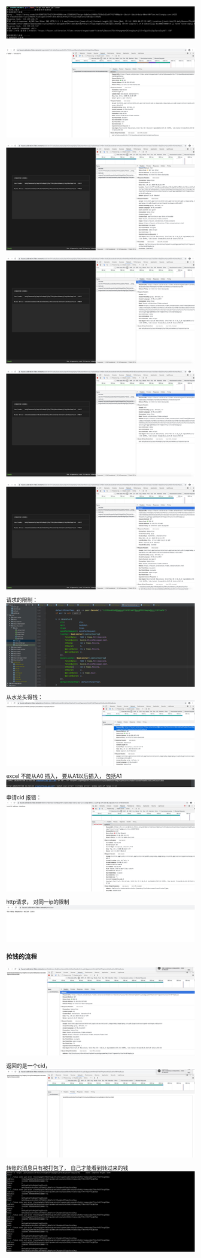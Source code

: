 # ![-w892](media/15960107254000.jpg)


![-w1913](media/15960122415304.jpg)




![-w1784](media/15960127471174.jpg)


![-w1784](media/15960127623854.jpg)


![-w1784](media/15960127840429.jpg)


![-w1784](media/15960128180799.jpg)


请求的限制：
![-w1766](media/15960162154803.jpg)



从水龙头得钱：
![-w1917](media/15960211948692.jpg)


excel 不能从A0 插入， 要从A1以后插入， 包括A1
![-w1897](media/15960812886737.jpg)

申请cid 报错：
![-w1898](media/15960977496038.jpg)


http请求， 对同一ip的限制
![-w1649](media/15961010049796.jpg)


### 抢钱的流程
![-w1792](media/15961028201632.jpg)

返回的是一个cid， 
![-w1792](media/15961028821833.jpg)


转账的消息只有被打包了， 自己才能看到转过来的钱
![-w1699](media/15964394645663.jpg)

